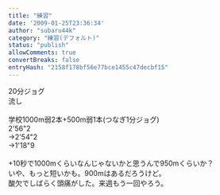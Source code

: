 ```yaml
---
title: "練習"
date: '2009-01-25T23:36:34'
author: "subaru44k"
category: "練習(デフォルト)"
status: "publish"
allowComments: true
convertBreaks: false
entryHash: "2158f178bf56e77bce1455c47decbf15"
---
```

20分ジョグ<br>
流し<br>
<br>
学校1000m弱2本+500m弱1本(つなぎ1分ジョグ)<br>
2'56"2<br>
→2'54"2<br>
→1'18"9<br>
<br>
+10秒で1000mくらいなんじゃないかと思うんで950mくらいか？<br>
いや、もっと短いかも。900mはあるだろうけど。<br>
酸欠でしばらく頭痛がした。来週もう一回やろう。
